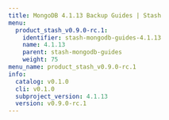 ```yaml
---
title: MongoDB 4.1.13 Backup Guides | Stash
menu:
  product_stash_v0.9.0-rc.1:
    identifier: stash-mongodb-guides-4.1.13
    name: 4.1.13
    parent: stash-mongodb-guides
    weight: 75
menu_name: product_stash_v0.9.0-rc.1
info:
  catalog: v0.1.0
  cli: v0.1.0
  subproject_version: 4.1.13
  version: v0.9.0-rc.1
---
```


